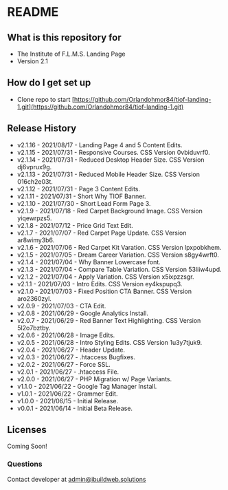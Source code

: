 # README #

## What is this repository for ##

* The Institute of F.L.M.S. Landing Page
* Version 2.1

## How do I get set up ##

* Clone repo to start [https://github.com/Orlandohmor84/tiof-landing-1.git](https://github.com/Orlandohmor84/tiof-landing-1.git)

## Release History ##

* v2.1.16 - 2021/08/17 - Landing Page 4 and 5 Content Edits.
* v2.1.15 - 2021/07/31 - Responsive Courses. CSS Version 0vbiduvrf0.
* v2.1.14 - 2021/07/31 - Reduced Desktop Header Size. CSS Version dj6vprux9g.
* v2.1.13 - 2021/07/31 - Reduced Mobile Header Size. CSS Version 016ch2e03t.
* v2.1.12 - 2021/07/31 - Page 3 Content Edits.
* v2.1.11 - 2021/07/31 - Short Why TIOF Banner.
* v2.1.10 - 2021/07/30 - Short Lead Form Page 3.
* v2.1.9 - 2021/07/18 - Red Carpet Background Image. CSS Version yiqewrpzs5.
* v2.1.8 - 2021/07/12 - Price Grid Text Edit.
* v2.1.7 - 2021/07/07 - Red Carpet Page Update. CSS Version ar8wimy3b6.
* v2.1.6 - 2021/07/06 - Red Carpet Kit Varation. CSS Version lpxpobkhem.
* v2.1.5 - 2021/07/05 - Dream Career Variation. CSS Version s8gy4wrft0.
* v2.1.4 - 2021/07/04 - Why Banner Lowercase font.
* v2.1.3 - 2021/07/04 - Compare Table Variation. CSS Version 53liiw4upd.
* v2.1.2 - 2021/07/04 - Apply Variation. CSS Version x5ixpzzsgr.
* v2.1.1 - 2021/07/03 - Intro Edits. CSS Version ey4kspupq3.
* v2.1.0 - 2021/07/03 - Fixed Position CTA Banner. CSS Version aro2360zyl.
* v2.0.9 - 2021/07/03 - CTA Edit.
* v2.0.8 - 2021/06/29 - Google Analytics Install.
* v2.0.7 - 2021/06/29 - Red Banner Text Highlighting. CSS Version 5l2o7bztby.
* v2.0.6 - 2021/06/28 - Image Edits.
* v2.0.5 - 2021/06/28 - Intro Styling Edits. CSS Version 1u3y7tjuk9.
* v2.0.4 - 2021/06/27 - Header Update.
* v2.0.3 - 2021/06/27 - .htaccess Bugfixes.
* v2.0.2 - 2021/06/27 - Force SSL.
* v2.0.1 - 2021/06/27 - .htaccess File. 
* v2.0.0 - 2021/06/27 - PHP Migration w/ Page Variants.
* v1.1.0 - 2021/06/22 - Google Tag Manager Install.
* v1.0.1 - 2021/06/22 - Grammer Edit.
* v1.0.0 - 2021/06/15 - Initial Release.
* v0.0.1 - 2021/06/14 - Initial Beta Release.

## Licenses ##

Coming Soon!

### Questions ###

Contact developer at admin@ibuildweb.solutions